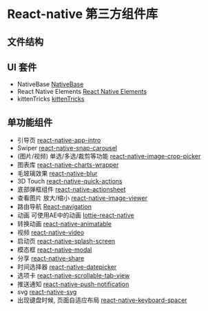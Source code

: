 # React-native 第三方组件库
## 文件结构

## UI 套件
* NativeBase [NativeBase](https://docs.nativebase.io/)
* React Native Elements [React Native Elements](https://react-native-training.github.io)
* kittenTricks [kittenTricks](https://github.com/akveo/kittenTricks) 


## 单功能组件
* 引导页 [react-native-app-intro](https://github.com/FuYaoDe/react-native-app-intro) 
* Swiper [react-native-snap-carousel](https://github.com/archriss/react-native-snap-carousel) 
* (图片/视频) 单选/多选/裁剪等功能 [react-native-image-crop-picker](https://github.com/ivpusic/react-native-image-crop-picker) 
* 图表库 [react-native-charts-wrapper](https://github.com/wuxudong/react-native-charts-wrapper) 
* 毛玻璃效果 [react-native-blur](https://github.com/react-native-community/react-native-blur) 
* 3D Touch [react-native-quick-actions](https://github.com/jordanbyron/react-native-quick-actions) 
* 底部弹框组件 [react-native-actionsheet](https://github.com/beefe/react-native-actionsheet) 
* 查看图片 放大/缩小 [react-native-image-viewer](https://github.com/ascoders/react-native-image-viewer) 
* 路由导航 [React-navigation](https://reactnavigation.org/)
* 动画 可使用AE中的动画 [lottie-react-native](https://github.com/react-native-community/lottie-react-native) 
* 转换动画 [react-native-animatable](https://github.com/oblador/react-native-animatable) 
* 视频 [react-native-video](https://github.com/react-native-community/react-native-video) 
* 启动页 [react-native-splash-screen](https://github.com/crazycodeboy/react-native-splash-screen) 
* 模态框 [react-native-modal](https://github.com/react-native-community/react-native-modal) 
* 分享 [react-native-share](https://github.com/react-native-community/react-native-share) 
* 时间选择器 [react-native-datepicker](https://github.com/xgfe/react-native-datepicker) 
* 选项卡 [react-native-scrollable-tab-view](https://github.com/ptomasroos/react-native-scrollable-tab-view) 
* 推送通知 [react-native-push-notification](https://github.com/zo0r/react-native-push-notification) 
* svg [react-native-svg](https://github.com/react-native-community/react-native-svg) 
* 出现键盘时候, 页面自适应布局 [react-native-keyboard-spacer](https://github.com/Andr3wHur5t/react-native-keyboard-spacer) 



